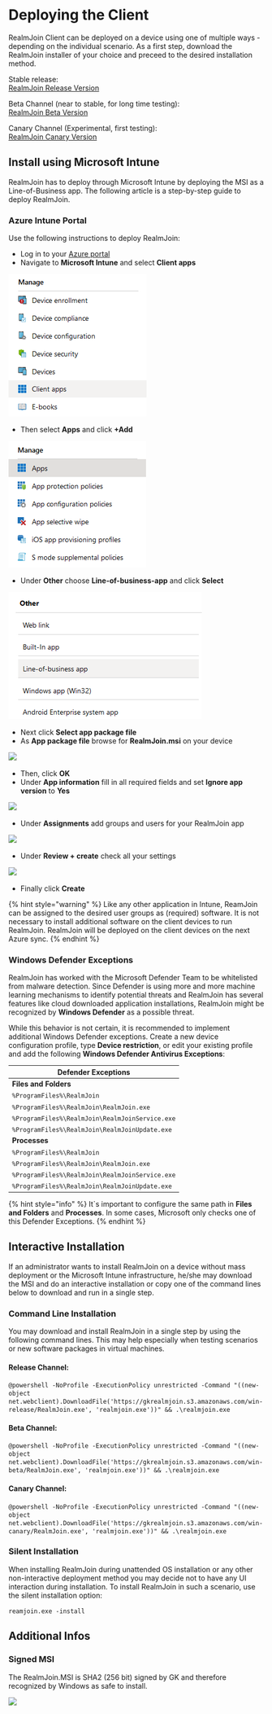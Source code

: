 # Deploying the Client

RealmJoin Client can be deployed on a device using one of multiple ways - depending on the individual scenario. As a first step, download the RealmJoin installer of your choice and preceed to the desired installation method.

Stable release:\
[RealmJoin Release Version](https://gkrealmjoin.s3.amazonaws.com/win-release/RealmJoin.msi)

Beta Channel (near to stable, for long time testing):\
[RealmJoin Beta Version](https://gkrealmjoin.s3.amazonaws.com/win-beta/RealmJoin.msi)

Canary Channel (Experimental, first testing):\
[RealmJoin Canary Version](https://gkrealmjoin.s3.amazonaws.com/win-canary/RealmJoin.msi)

## Install using Microsoft Intune

RealmJoin has to deploy through Microsoft Intune by deploying the MSI as a Line-of-Business app. The following article is a step-by-step guide to deploy RealmJoin.

### Azure Intune Portal

Use the following instructions to deploy RealmJoin:

* Log in to your [Azure portal](https://portal.azure.com/)
* Navigate to **Microsoft Intune** and select **Client apps**

![](<../.gitbook/assets/image (6) (1) (2).png>)

* Then select **Apps** and click **+Add**

![](<../.gitbook/assets/image (5) (1) (2).png>)

* Under **Other** choose **Line-of-business-app** and click **Select**

![](<../.gitbook/assets/image (12) (1) (1) (2).png>)

* Next click **Select app package file**
* As **App package file** browse for **RealmJoin.msi** on your device

![](<../.gitbook/assets/image (19) (1) (1).png>)

* Then, click **OK**
* Under **App information** fill in all required fields and set **Ignore app version** to **Yes**

![](<../.gitbook/assets/image (15) (1) (1).png>)

* Under **Assignments** add groups and users for your RealmJoin app

![](<../.gitbook/assets/image (10) (1) (1).png>)

* Under **Review + create** check all your settings

![](<../.gitbook/assets/image (14) (1) (1).png>)

* Finally click **Create**

{% hint style="warning" %}
Like any other application in Intune, ReamJoin can be assigned to the desired user groups as (required) software. It is not necessary to install additional software on the client devices to run RealmJoin. RealmJoin will be deployed on the client devices on the next Azure sync.
{% endhint %}

### Windows Defender Exceptions

RealmJoin has worked with the Microsoft Defender Team to be whitelisted from malware detection. Since Defender is using more and more machine learning mechanisms to identify potential threats and RealmJoin has several features like cloud downloaded application installations, RealmJoin might be recognized by **Windows Defender** as a possible threat.

While this behavior is not certain, it is recommended to implement additional Windows Defender exceptions. Create a new device configuration profile, type **Device restriction**, or edit your existing profile and add the following **Windows Defender Antivirus Exceptions**:

| Defender Exceptions                             |
| ----------------------------------------------- |
| **Files and Folders**                           |
| `%ProgramFiles%\RealmJoin`                      |
| `%ProgramFiles%\RealmJoin\RealmJoin.exe`        |
| `%ProgramFiles%\RealmJoin\RealmJoinService.exe` |
| `%ProgramFiles%\RealmJoin\RealmJoinUpdate.exe`  |
| **Processes**                                   |
| `%ProgramFiles%\RealmJoin`                      |
| `%ProgramFiles%\RealmJoin\RealmJoin.exe`        |
| `%ProgramFiles%\RealmJoin\RealmJoinService.exe` |
| `%ProgramFiles%\RealmJoin\RealmJoinUpdate.exe`  |

{% hint style="info" %}
It\`s important to configure the same path in **Files and Folders** and **Processes**. In some cases, Microsoft only checks one of this Defender Exceptions.
{% endhint %}

## Interactive Installation

If an administrator wants to install RealmJoin on a device without mass deployment or the Microsoft Intune infrastructure, he/she may download the MSI and do an interactive installation or copy one of the command lines below to download and run in a single step.

### Command Line Installation

You may download and install RealmJoin in a single step by using the following command lines. This may help especially when testing scenarios or new software packages in virtual machines.

#### Release Channel:

```
@powershell -NoProfile -ExecutionPolicy unrestricted -Command "((new-object net.webclient).DownloadFile('https://gkrealmjoin.s3.amazonaws.com/win-release/RealmJoin.exe', 'realmjoin.exe'))" && .\realmjoin.exe
```

#### Beta Channel:

```
@powershell -NoProfile -ExecutionPolicy unrestricted -Command "((new-object net.webclient).DownloadFile('https://gkrealmjoin.s3.amazonaws.com/win-beta/RealmJoin.exe', 'realmjoin.exe'))" && .\realmjoin.exe
```

#### Canary Channel:

```
@powershell -NoProfile -ExecutionPolicy unrestricted -Command "((new-object net.webclient).DownloadFile('https://gkrealmjoin.s3.amazonaws.com/win-canary/RealmJoin.exe', 'realmjoin.exe'))" && .\realmjoin.exe
```

### Silent Installation

When installing RealmJoin during unattended OS installation or any other non-interactive deployment method you may decide not to have any UI interaction during installation. To install RealmJoin in such a scenario, use the silent installation option:

```
reamjoin.exe -install
```

## Additional Infos

### Signed MSI

The RealmJoin.MSI is SHA2 (256 bit) signed by GK and therefore recognized by Windows as safe to install.

![](<../.gitbook/assets/image (16) (1) (1).png>)

